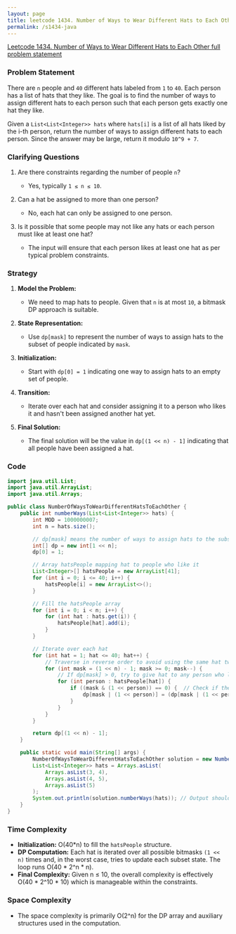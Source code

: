 ```yaml
---
layout: page
title: leetcode 1434. Number of Ways to Wear Different Hats to Each Other
permalink: /s1434-java
---
```

[Leetcode 1434. Number of Ways to Wear Different Hats to Each Other full problem statement](https://algoadvance.github.io/algoadvance/l1434)
### Problem Statement

There are `n` people and `40` different hats labeled from `1` to `40`. Each person has a list of hats that they like. The goal is to find the number of ways to assign different hats to each person such that each person gets exactly one hat they like. 

Given a `List<List<Integer>> hats` where `hats[i]` is a list of all hats liked by the i-th person, return the number of ways to assign different hats to each person. Since the answer may be large, return it modulo `10^9 + 7`.

### Clarifying Questions

1. Are there constraints regarding the number of people `n`?
    - Yes, typically `1 ≤ n ≤ 10`.

2. Can a hat be assigned to more than one person?
    - No, each hat can only be assigned to one person.

3. Is it possible that some people may not like any hats or each person must like at least one hat?
    - The input will ensure that each person likes at least one hat as per typical problem constraints.

### Strategy

1. **Model the Problem:**
    - We need to map hats to people. Given that `n` is at most `10`, a bitmask DP approach is suitable.
  
2. **State Representation:**
    - Use `dp[mask]` to represent the number of ways to assign hats to the subset of people indicated by `mask`.
    
3. **Initialization:**
    - Start with `dp[0] = 1` indicating one way to assign hats to an empty set of people.
    
4. **Transition:**
    - Iterate over each hat and consider assigning it to a person who likes it and hasn't been assigned another hat yet.

5. **Final Solution:**
    - The final solution will be the value in `dp[(1 << n) - 1]` indicating that all people have been assigned a hat.

### Code

```java
import java.util.List;
import java.util.ArrayList;
import java.util.Arrays;

public class NumberOfWaysToWearDifferentHatsToEachOther {
    public int numberWays(List<List<Integer>> hats) {
        int MOD = 1000000007;
        int n = hats.size();

        // dp[mask] means the number of ways to assign hats to the subset of people indicated by mask
        int[] dp = new int[1 << n];
        dp[0] = 1;

        // Array hatsPeople mapping hat to people who like it
        List<Integer>[] hatsPeople = new ArrayList[41];
        for (int i = 0; i <= 40; i++) {
            hatsPeople[i] = new ArrayList<>();
        }

        // Fill the hatsPeople array
        for (int i = 0; i < n; i++) {
            for (int hat : hats.get(i)) {
                hatsPeople[hat].add(i);
            }
        }

        // Iterate over each hat
        for (int hat = 1; hat <= 40; hat++) {
            // Traverse in reverse order to avoid using the same hat twice in the same iteration
            for (int mask = (1 << n) - 1; mask >= 0; mask--) {
                // If dp[mask] > 0, try to give hat to any person who likes it
                for (int person : hatsPeople[hat]) {
                    if ((mask & (1 << person)) == 0) {  // Check if the person doesn't have a hat yet
                        dp[mask | (1 << person)] = (dp[mask | (1 << person)] + dp[mask]) % MOD;
                    }
                }
            }
        }

        return dp[(1 << n) - 1];
    }

    public static void main(String[] args) {
        NumberOfWaysToWearDifferentHatsToEachOther solution = new NumberOfWaysToWearDifferentHatsToEachOther();
        List<List<Integer>> hats = Arrays.asList(
            Arrays.asList(3, 4),
            Arrays.asList(4, 5),
            Arrays.asList(5)
        );
        System.out.println(solution.numberWays(hats)); // Output should match the problem example
    }
}
```

### Time Complexity

- **Initialization:** O(40*n) to fill the `hatsPeople` structure.
- **DP Computation:** Each hat is iterated over all possible bitmasks `(1 << n)` times and, in the worst case, tries to update each subset state. The loop runs O(40 * 2^n * n).
- **Final Complexity:** Given n ≤ 10, the overall complexity is effectively O(40 * 2^10 * 10) which is manageable within the constraints.

### Space Complexity

- The space complexity is primarily O(2^n) for the DP array and auxiliary structures used in the computation.